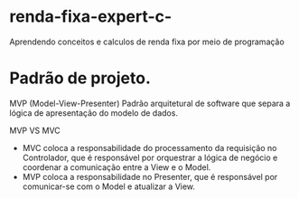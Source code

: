 # renda-fixa-expert-c-
  Aprendendo conceitos e calculos de renda fixa por meio de programação
  
# Padrão de projeto.

  MVP (Model-View-Presenter) Padrão arquitetural de software que separa a lógica de apresentação do modelo de dados.
  
  MVP VS MVC
   - MVC coloca a responsabilidade do processamento da requisição no Controlador, que é responsável por orquestrar a lógica de negócio e coordenar a comunicação entre a View e o Model. 
  - MVP coloca a responsabilidade no Presenter, que é responsável por comunicar-se com o Model e atualizar a View.
